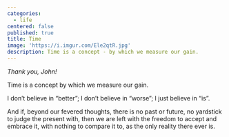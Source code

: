 ```yaml
---
categories:
  - life
centered: false
published: true
title: Time
image: 'https://i.imgur.com/Ele2qtR.jpg'
description: Time is a concept - by which we measure our gain.
---
```

_Thank you, John!_

Time is a concept
by which we measure
our gain.

I don’t believe in “better”;
I don’t believe in “worse”;
I just believe in “is”.

And if, beyond our fevered thoughts,
there is no past or future,
no yardstick to judge the present with,
then we are left with the freedom
to accept and embrace it,
with nothing to compare it to, 
as the only reality
there ever is.

